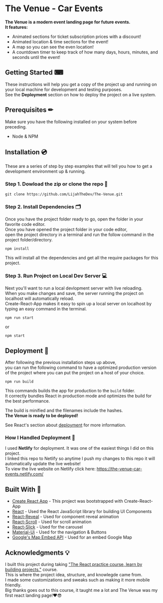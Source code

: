 # The Venue - Car Events

**The Venue is a modern event landing page for future events.** <br>
**It features:**
* Animated sections for ticket subscription prices with a discount!
* Animated location & time sections for the event!
* A map so you can see the even location!
* A countdown timer to keep track of how many days, hours, minutes, and seconds until the event! 

## Getting Started ⌨

These instructions will help you get a copy of the project up and running on your local machine for development and testing purposes.<br>
See the **Deployment** section on how to deploy the project on a live system.

## Prerequisites ✏

Make sure you have the following installed on your system before preceding.
* Node & NPM

## Installation 💿

These are a series of step by step examples that will tell you how to get a development environment up & running.

### Step 1. Dowload the zip or clone the repo 💾

```
git clone https://github.com/LijahTheDev/The-Venue.git
```

### Step 2. Install Dependencies 🗂

Once you have the project folder ready to go, open the folder in your favorite code editor.<br>
Once you have opened the project folder in your code editor,<br> 
open the project directory in a terminal and run the follow command in the project folder/directory.

```
npm install
```
This will install all the dependencies and get all the require packages for this project.

### Step 3. Run Project on Local Dev Server 💻

Next you'll want to run a local devlopment server with live reloading.<br> 
When you make changes and save, the server running the project on localhost will automatically reload.<br>
Create-React-App makes it easy to spin up a local server on localhost by typing an easy command in the terminal.

```
npm run start
```
or 
```
npm start
````

## Deployment 📢
After following the previous installation steps up above,<br> 
you can run the following command to have a optimized production version of the project where you can put the project on a host of your choice.
```
npm run build
```
This commands builds the app for production to the `build` folder.<br>
It correctly bundles React in production mode and optimizes the build for the best performance.

The build is minified and the filenames include the hashes.<br>
**The Venue is ready to be deployed!**

See React's section about [deployment](https://facebook.github.io/create-react-app/docs/deployment) for more information.

### How I Handled Deployment 🔌

I used **Netlify** for deployment. It was one of the easiest things I did on this project.<br> 
I linked this repo to Netlify so anytime I push my changes to this repo it will automatically update the live website!<br> 
To view the live website on Netlify click here: https://the-venue-car-events.netlify.com/

## Built With 🔨
* [Create React App](https://github.com/facebook/create-react-app) - This project was bootstrapped with Create-React-App
* [React](http://www.dropwizard.io/1.0.2/docs/) - Used the React JavaScript library for building UI Components
* [React-Reveal](https://www.react-reveal.com/) - Used for component reveal animation
* [React-Scroll](https://github.com/fisshy/react-scroll) - Used for scroll animation
* [React-Slick](https://react-slick.neostack.com/) - Used for the carousel
* [Material-Ui](https://material-ui.com/) - Used for the navigation & Buttons
* [Google's Map Embed API](https://developers.google.com/maps/documentation/embed/start) - Used for an embed Google Map

## Acknowledgments 💡

I built this project during taking ["The React practice course, learn by building projects."](https://www.udemy.com/the-react-practice-course-learn-by-building-projects/) course.<br> 
This is where the project idea, structure, and knowlegde came from.<br> 
I made some customizations and sweaks such as making it more mobile friendly.<br> 
Big thanks goes out to this course, it taught me a lot and The Venue was my first react landing page!❤😎
